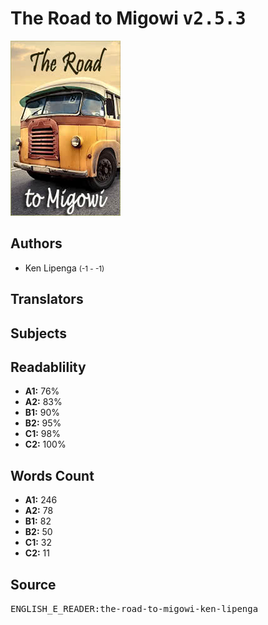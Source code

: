 # The Road to Migowi <kbd>v2.5.3</kbd>

![](./cover.medium.jpg "")

## Authors


 - Ken Lipenga <small>(-1 - -1)</small>

## Translators



## Subjects



## Readablility


 - **A1:** 76%
 - **A2:** 83%
 - **B1:** 90%
 - **B2:** 95%
 - **C1:** 98%
 - **C2:** 100%

## Words Count


 - **A1:** 246
 - **A2:** 78
 - **B1:** 82
 - **B2:** 50
 - **C1:** 32
 - **C2:** 11

## Source


<kbd>ENGLISH_E_READER:the-road-to-migowi-ken-lipenga</kbd>
